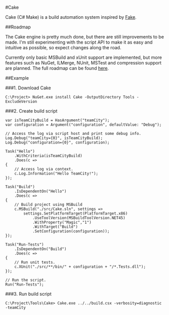 #Cake

Cake (C# Make) is a build automation system inspired by [Fake](http://fsharp.github.io/FAKE/).

##Roadmap

The Cake engine is pretty much done, but there are still improvements to be made. I'm still experimenting with the script API to make it as easy and intuitive as possible, so expect changes along the road.

Currently only basic MSBuild and xUnit support are implemented, but more features such as NuGet, ILMerge, NUnit, MSTest and compression support are planned. The full roadmap can be found [here](https://github.com/patriksvensson/cake/issues/milestones).

##Example

###1. Download Cake

```
C:\Project> NuGet.exe install Cake -OutputDirectory Tools -ExcludeVersion
```

###2. Create build script

```CSharp
var isTeamCityBuild = HasArgument("teamCity");
var configuration = Argument("configuration", defaultValue: "Debug");

// Access the log via script host and print some debug info.
Log.Debug("teamCity={0}", isTeamCityBuild);
Log.Debug("configuration={0}", configuration);

Task("Hello")
    .WithCriteria(isTeamCityBuild)
    .Does(c =>
{
    // Access log via context.
    c.Log.Information("Hello TeamCity!");
});

Task("Build")
    .IsDependentOn("Hello")
    .Does(c =>
{
    // Build project using MSBuild
    c.MSBuild("./src/Cake.sln", settings => 
        settings.SetPlatformTarget(PlatformTarget.x86)
            .UseToolVersion(MSBuildToolVersion.NET45)
            .WithProperty("Magic","1")
            .WithTarget("Build")
            .SetConfiguration(configuration));
});

Task("Run-Tests")
    .IsDependentOn("Build")
    .Does(c =>
{
    // Run unit tests.
    c.XUnit("./src/**/bin/" + configuration + "/*.Tests.dll");
});

// Run the script.
Run("Run-Tests");
```

###3. Run build script

```
C:\Project\Tools\Cake> Cake.exe ../../build.csx -verbosity=diagnostic -teamCity